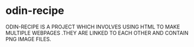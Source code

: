 # odin-recipe
ODIN-RECIPE IS A PROJECT WHICH INVOLVES USING HTML TO MAKE MULTIPLE WEBPAGES .THEY ARE LINKED TO EACH OTHER AND CONTAIN PNG IMAGE FILES.
